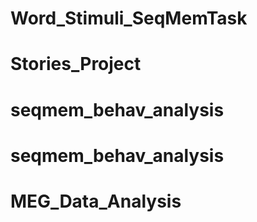# Word_Stimuli_SeqMemTask
# Stories_Project
# seqmem_behav_analysis
# seqmem_behav_analysis
# MEG_Data_Analysis
